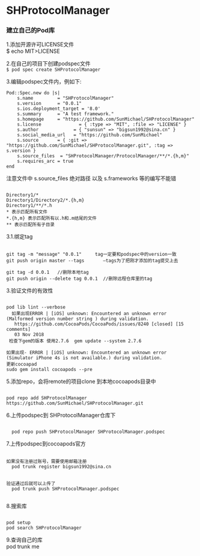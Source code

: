 # SHProtocolManager

### 建立自己的Pod库 

1.添加开源许可LICENSE文件    
$ echo MIT>LICENSE

2.在自己的项目下创建podspec文件     
<code>$ pod spec create SHProtocolManager</code>          

3.编辑podspec文件内，例如下:          

<pre><code>Pod::Spec.new do |s|
    s.name         = "SHProtocolManager"
    s.version      = "0.0.1"
    s.ios.deployment_target = '8.0'
    s.summary      = "A test framework."
    s.homepage     = "https://github.com/SunMichael/SHProtocolManager"
    s.license              = { :type => "MIT", :file => "LICENSE" }
    s.author             = { "sunsun" => "bigsun1992@sina.cn" }
    s.social_media_url   = "https://github.com/SunMichael"
    s.source       = { :git => "https://github.com/SunMichael/SHProtocolManager.git", :tag => s.version }
    s.source_files  = "SHProtocolManager/ProtocolManager/**/*.{h,m}"
    s.requires_arc = true
end </code></pre>            

 注意文件中 s.source_files 绝对路径  以及 s.frameworks 等的编写不能错  




<pre><code>
Directory1/*
Directory1/Directory2/*.{h,m}
Directory1/**/*.h        
* 表示匹配所有文件
*.{h,m} 表示匹配所有以.h和.m结尾的文件
** 表示匹配所有子目录 </code></pre>         




3.1.绑定tag     
<pre><code>
git tag -m "message" "0.0.1"     tag一定要和podspec中的version一致
git push origin master --tags       –tags为了把刚才添加的tag提交上去   

git tag -d 0.0.1   //删除本地tag      
git push origin --delete tag 0.0.1  //删除远程仓库里的tag     </code></pre>  
               
  
3.验证文件的有效性        
<pre><code>
pod lib lint --verbose    
  如果出现ERROR | [iOS] unknown: Encountered an unknown error (Malformed version number string ) during validation.
   https://github.com/CocoaPods/CocoaPods/issues/8240 [closed] [15 comments]
   03 Nov 2018
 检查下gem的版本 使用2.7.6  gem update --system 2.7.6     
  
如果出现- ERROR | [iOS] unknown: Encountered an unknown error (Simulator iPhone 4s is not available.) during validation.    
更新cocoapad
sudo gem install cocoapods --pre  </code></pre>     

5.添加repo，会将remote的项目clone 到本地cocoapods目录中     
<pre><code>
pod repo add SHProtocolManager https://github.com/SunMichael/SHProtocolManager.git </code></pre>        

6.上传podspec到 SHProtocolManager仓库下    
<pre><code>
  pod repo push SHProtocolManager SHProtocolManager.podspec </code></pre>      
  
  
7.上传podspec到cocoapods官方    
<pre><code>
如果没有注册过账号，需要使用邮箱注册     
  pod trunk register bigsun1992@sina.cn    
  

验证通过后就可以上传了    
  pod trunk push SHProtocolManager.podspec    
  </code></pre>     

8.搜索库     
<pre><code>
pod setup    
pod search SHProtocolManager </code></pre>      


9.查询自己的库     
pod trunk me
  

